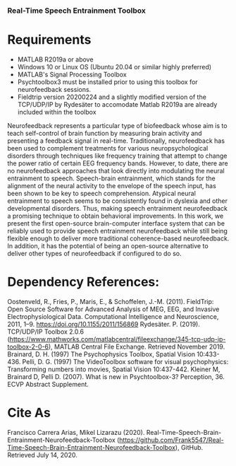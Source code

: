 ### Real-Time Speech Entrainment Toolbox

# Requirements
- MATLAB R2019a or above
- Windows 10 or Linux OS (Ubuntu 20.04 or similar highly preferred)
- MATLAB's Signal Processing Toolbox
- Psychtoolbox3 must be installed prior to using this toolbox for neurofeedback sessions.
- Fieldtrip version 20200224 and a slightly modified version of the TCP/UDP/IP by Rydesäter to accomodate Matlab R2019a are already included within the toolbox

Neurofeedback represents a particular type of biofeedback whose aim is to teach self-control of brain function by measuring brain activity and presenting a feedback signal in real-time. Traditionally, neurofeedback has been used to complement treatments for various neuropsychological disorders through techniques like frequency training that attempt to change the power ratio of certain EEG frequency bands. However, to date, there are no neurofeedback approaches that look directly into modulating the neural entrainment to speech. Speech-brain entrainment, which stands for the alignment of the neural activity to the envelope of the speech input, has been shown to be key to speech comprehension. Atypical neural entrainment to speech seems to be consistently found in dyslexia and other developmental disorders. Thus, making speech entrainment neurofeedback a promising technique to obtain behavioral improvements. In this work, we present the first open-source brain-computer interface system that can be reliably used to provide speech entrainment neurofeedback while still being flexible enough to deliver more traditional coherence-based neurofeedback. In addition, it has the potential of being an open-source alternative to deliver other types of neurofeedback if configured to do so.

# Dependency References:
Oostenveld, R., Fries, P., Maris, E., & Schoffelen, J.-M. (2011). FieldTrip: Open Source Software for Advanced Analysis of MEG, EEG, and Invasive Electrophysiological Data. Computational Intelligence and Neuroscience, 2011, 1–9. https://doi.org/10.1155/2011/156869
Rydesäter. P. (2019). TCP/UDP/IP Toolbox 2.0.6 (https://www.mathworks.com/matlabcentral/fileexchange/345-tcp-udp-ip-toolbox-2-0-6), MATLAB Central File Exchange. Retrieved November 2019.
Brainard, D. H. (1997) The Psychophysics Toolbox, Spatial Vision 10:433-436.
Pelli, D. G. (1997) The VideoToolbox software for visual psychophysics: Transforming numbers into movies, Spatial Vision 10:437-442.
Kleiner M, Brainard D, Pelli D. (2007). What is new in Psychtoolbox-3? Perception, 36. ECVP Abstract Supplement.

# Cite As
Francisco Carrera Arias, Mikel Lizarazu (2020). Real-Time-Speech-Brain-Entrainment-Neurofeedback-Toolbox (https://github.com/Frank5547/Real-Time-Speech-Brain-Entrainment-Neurofeedback-Toolbox), GitHub. Retrieved July 14, 2020.



